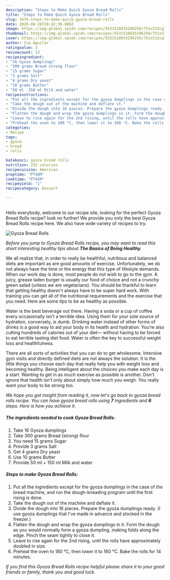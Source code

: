 ```yaml
---
description: "Steps to Make Quick Gyoza Bread Rolls"
title: "Steps to Make Quick Gyoza Bread Rolls"
slug: 1676-steps-to-make-quick-gyoza-bread-rolls
date: 2020-08-26T20:42:39.088Z
image: https://img-global.cpcdn.com/recipes/5531518035296256/751x532cq70/gyoza-bread-rolls-recipe-main-photo.jpg
thumbnail: https://img-global.cpcdn.com/recipes/5531518035296256/751x532cq70/gyoza-bread-rolls-recipe-main-photo.jpg
cover: https://img-global.cpcdn.com/recipes/5531518035296256/751x532cq70/gyoza-bread-rolls-recipe-main-photo.jpg
author: Iva Aguilar
ratingvalue: 3
reviewcount: 13
recipeingredient:
- "16 Gyoza dumplings"
- "300 grams Bread strong flour"
- "15 grams Sugar"
- "3 grams Salt"
- "4 grams Dry yeast"
- "10 grams Butter"
- "50 ml  150 ml Milk and water"
recipeinstructions:
- "Put all the ingredients except for the gyoza dumplings in the case of the bread machine, and run the dough-kneading program until the first rising is done."
- "Take the dough out of the machine and deflate it."
- "Divide the dough into 16 pieces. Prepare the gyoza dumplings ready. (I use gyoza dumplings that I&#39;ve made in advance and stocked in the freezer.)"
- "Flatten the dough and wrap the gyoza dumplings in it. Form the dough as you would normally form a gyoza dumpling, making folds along the edge. Pinch the seam tightly to close it."
- "Leave to rise again for the 2nd rising, until the rolls have approximately doubled in size."
- "Preheat the oven to 180 °C, then lower it to 160 °C. Bake the rolls for 14 minutes."
categories:
- Recipe
tags:
- gyoza
- bread
- rolls

katakunci: gyoza bread rolls 
nutrition: 232 calories
recipecuisine: American
preptime: "PT40M"
cooktime: "PT45M"
recipeyield: "1"
recipecategory: Dessert

---
```

<br>
Hello everybody, welcome to our recipe site, looking for the perfect Gyoza Bread Rolls recipe? look no further! We provide you only the best Gyoza Bread Rolls recipe here. We also have wide variety of recipes to try.
<br>


![Gyoza Bread Rolls](https://img-global.cpcdn.com/recipes/5531518035296256/751x532cq70/gyoza-bread-rolls-recipe-main-photo.jpg)

<i>Before you jump to Gyoza Bread Rolls recipe, you may want to read this short interesting healthy tips about <strong>The Basics of Being Healthy</strong>.</i>

We all realize that, in order to really be healthful, nutritious and balanced diets are important as are good amounts of exercise. Unfortunately, we do not always have the time or the energy that this type of lifestyle demands. When our work day is done, most people do not wish to go to the gym. A juicy, grease laden burger is usually our food of choice and not a crunchy green salad (unless we are vegetarians). You should be thankful to learn that getting healthy doesn't always have to be super hard work. With training you can get all of the nutritional requirements and the exercise that you need. Here are some tips to be as healthy as possible.

Water is the best beverage out there. Having a soda or a cup of coffee every occasionally isn’t a terrible idea. Using them for your sole source of hydration, conversely, is dumb. Drinking water instead of other forms of drinks is a good way to aid your body in its health and hydration. You’re also cutting hundreds of calories out of your diet— without having to be forced to eat terrible tasting diet food. Water is often the key to successful weight loss and healthfulness.

There are all sorts of activities that you can do to get wholesome. Intensive gym visits and directly defined diets are not always the solution. It is the little things you choose each day that really help you with weight loss and becoming healthy. Being intelligent about the choices you make each day is a start. Wanting to get in as much exercise as possible is another. Don't ignore that health isn't only about simply how much you weigh. You really want your body to be strong too. 


<i>We hope you got insight from reading it, now let's go back to gyoza bread rolls recipe. You can have gyoza bread rolls using <strong>7</strong> ingredients and <strong>6</strong> steps. Here is how you achieve it.
</i>

##### The ingredients needed to cook Gyoza Bread Rolls:

1. Take 16 Gyoza dumplings
1. Take 300 grams Bread (strong) flour
1. You need 15 grams Sugar
1. Provide 3 grams Salt
1. Get 4 grams Dry yeast
1. Use 10 grams Butter
1. Provide 50 ml + 150 ml Milk and water


##### Steps to make Gyoza Bread Rolls:

1. Put all the ingredients except for the gyoza dumplings in the case of the bread machine, and run the dough-kneading program until the first rising is done.
1. Take the dough out of the machine and deflate it.
1. Divide the dough into 16 pieces. Prepare the gyoza dumplings ready. (I use gyoza dumplings that I&#39;ve made in advance and stocked in the freezer.)
1. Flatten the dough and wrap the gyoza dumplings in it. Form the dough as you would normally form a gyoza dumpling, making folds along the edge. Pinch the seam tightly to close it.
1. Leave to rise again for the 2nd rising, until the rolls have approximately doubled in size.
1. Preheat the oven to 180 °C, then lower it to 160 °C. Bake the rolls for 14 minutes.


<i>If you find this Gyoza Bread Rolls recipe helpful please share it to your good friends or family, thank you and good luck.</i>
